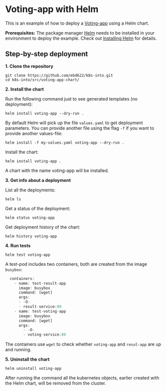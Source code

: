 # Voting-app with Helm

This is an example of how to deploy a [Voting-app](https://github.com/ebd622/k8s-into/blob/master/session_4.md) using a Helm chart. 

**Prerequisites:** The package manager [Helm](https://helm.sh/) needs to be installed in your environment to deploy the example. Check out [Installing Helm](https://helm.sh/docs/intro/install/) for details.

## Step-by-step deployment

**1. Clone the repository**
```
git clone https://github.com/ebd622/k8s-into.git
cd k8s-into/src/voting-app-chart/
```

**2. Install the chart**

Run the following command just to see generated templates (no deployment):

```
helm install voting-app --dry-run .
```
By default Helm will pick up the file `values.yaml` to get deployment parameters. You can provide another file using the flag `-f` if you want to provide another values-file:

```
helm install -f my-values.yaml voting-app --dry-run .
```

Install the chart:
```
helm install voting-app .
```
A chart with the name voting-app will be installed.
 

**3. Get info about a deployment**

List all the deployments:
```
helm ls
```
Get a status of the deployment:

```
helm status voting-app
```

Get deployment history of the chart:
```
helm history voting-app
```

**4. Run tests**

```
helm test voting-app
```

A test-pod includes two containers, both are created from the image `busybox`:

```javascript
  containers:
    - name: test-result-app
      image: busybox
      command: [wget]
      args:
      - -O-
      - result-service:80
    - name: test-voting-app
      image: busybox
      command: [wget]
      args:
        - -O-
        - voting-service:80
```
The containers use `wget` to check whether `voting-app` and `resul-app` are up and running. 

**5. Uninstall the chart**
```
helm uninstall voting-app
```
After running the command all the kubernetes objects, earlier created with the Helm chart, will be removed from the cluster.

